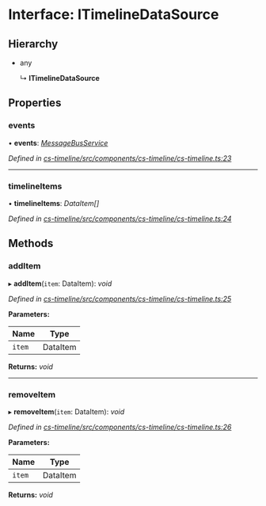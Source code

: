 # Interface: ITimelineDataSource

## Hierarchy

* any

  ↳ **ITimelineDataSource**

## Properties

###  events

• **events**: *[MessageBusService](../classes/_cs_core_src_utils_message_bus_message_bus_service_.messagebusservice.md)*

*Defined in [cs-timeline/src/components/cs-timeline/cs-timeline.ts:23](https://github.com/RichardHovenkamp/csnext/blob/d817caa/packages/cs-timeline/src/components/cs-timeline/cs-timeline.ts#L23)*

___

###  timelineItems

• **timelineItems**: *DataItem[]*

*Defined in [cs-timeline/src/components/cs-timeline/cs-timeline.ts:24](https://github.com/RichardHovenkamp/csnext/blob/d817caa/packages/cs-timeline/src/components/cs-timeline/cs-timeline.ts#L24)*

## Methods

###  addItem

▸ **addItem**(`item`: DataItem): *void*

*Defined in [cs-timeline/src/components/cs-timeline/cs-timeline.ts:25](https://github.com/RichardHovenkamp/csnext/blob/d817caa/packages/cs-timeline/src/components/cs-timeline/cs-timeline.ts#L25)*

**Parameters:**

Name | Type |
------ | ------ |
`item` | DataItem |

**Returns:** *void*

___

###  removeItem

▸ **removeItem**(`item`: DataItem): *void*

*Defined in [cs-timeline/src/components/cs-timeline/cs-timeline.ts:26](https://github.com/RichardHovenkamp/csnext/blob/d817caa/packages/cs-timeline/src/components/cs-timeline/cs-timeline.ts#L26)*

**Parameters:**

Name | Type |
------ | ------ |
`item` | DataItem |

**Returns:** *void*

